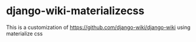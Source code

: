# django-wiki-materializecss
This is a customization of https://github.com/django-wiki/django-wiki using materialize css
